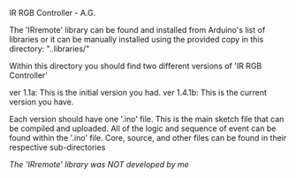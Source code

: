 IR RGB Controller - A.G.

The 'IRremote' library can be found and installed from Arduino's list of libraries or it can be manually installed using the provided copy in this directory: "..libraries/"


Within this directory you should find two different versions of 'IR RGB Controller'

ver 1.1a:     This is the initial version you had.
ver 1.4.1b:   This is the current version you have. 

Each version should have one '.ino' file. This is the main sketch file that can be compiled and uploaded.
All of the logic and sequence of event can be found within the '.ino' file.
Core, source, and other files can be found in their respective sub-directories

*The 'IRremote' library was NOT developed by me*